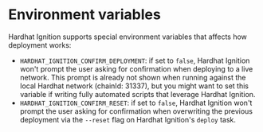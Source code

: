 # Environment variables

Hardhat Ignition supports special environment variables that affects how deployment works:

- `HARDHAT_IGNITION_CONFIRM_DEPLOYMENT`: if set to `false`, Hardhat Ignition won't prompt the user asking for confirmation when deploying to a live network. This prompt is already not shown when running against the local Hardhat network (chainId: 31337), but you might want to set this variable if writing fully automated scripts that leverage Hardhat Ignition.
- `HARDHAT_IGNITION_CONFIRM_RESET`: if set to `false`, Hardhat Ignition won't prompt the user asking for confirmation when overwriting the previous deployment via the `--reset` flag on Hardhat Ignition's `deploy` task.
